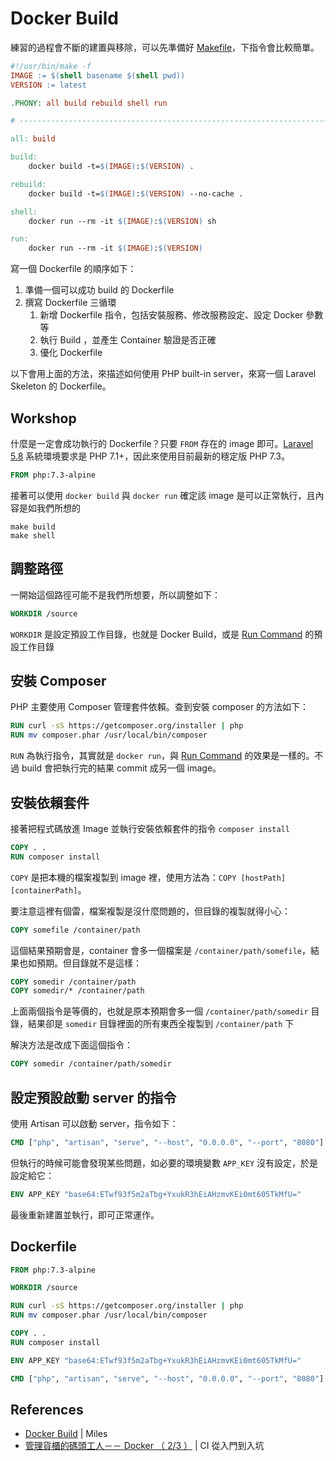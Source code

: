 # Docker Build

練習的過程會不斷的建置與移除，可以先準備好 [Makefile](https://gist.github.com/MilesChou/c278f180b2c14af44bc752cdb437ab24)，下指令會比較簡單。

```makefile
#!/usr/bin/make -f
IMAGE := $(shell basename $(shell pwd))
VERSION := latest

.PHONY: all build rebuild shell run

# ------------------------------------------------------------------------------

all: build

build:
	docker build -t=$(IMAGE):$(VERSION) .

rebuild:
	docker build -t=$(IMAGE):$(VERSION) --no-cache .

shell:
	docker run --rm -it $(IMAGE):$(VERSION) sh

run:
	docker run --rm -it $(IMAGE):$(VERSION)
```

寫一個 Dockerfile 的順序如下：

1.  準備一個可以成功 build 的 Dockerfile
2.  撰寫 Dockerfile 三循環
    1.  新增 Dockerfile 指令，包括安裝服務、修改服務設定、設定 Docker 參數等
    2.  執行 Build ，並產生 Container 驗證是否正確
    3.  優化 Dockerfile

以下會用上面的方法，來描述如何使用 PHP built-in server，來寫一個 Laravel Skeleton 的 Dockerfile。

## Workshop

什麼是一定會成功執行的 Dockerfile？只要 `FROM` 存在的 image 即可。[Laravel 5.8](https://github.com/laravel/laravel) 系統環境要求是 PHP 7.1+，因此來使用目前最新的穩定版 PHP 7.3。

```dockerfile
FROM php:7.3-alpine
```

接著可以使用 `docker build` 與 `docker run` 確定該 image 是可以正常執行，且內容是如我們所想的

```
make build
make shell
```

## 調整路徑

一開始這個路徑可能不是我們所想要，所以調整如下：

```dockerfile
WORKDIR /source
```

`WORKDIR` 是設定預設工作目錄，也就是 Docker Build，或是 [Run Command](exercises-04-run-command.md) 的預設工作目錄 

## 安裝 Composer

PHP 主要使用 Composer 管理套件依賴。查到安裝 composer 的方法如下：

```dockerfile
RUN curl -sS https://getcomposer.org/installer | php
RUN mv composer.phar /usr/local/bin/composer
```

`RUN` 為執行指令，其實就是 `docker run`，與 [Run Command](exercises-04-run-command.md) 的效果是一樣的。不過 build 會把執行完的結果 commit 成另一個 image。

## 安裝依賴套件

接著把程式碼放進 Image 並執行安裝依賴套件的指令 `composer install`

```dockerfile
COPY . .
RUN composer install
```

`COPY` 是把本機的檔案複製到 image 裡，使用方法為：`COPY [hostPath] [containerPath]`。

要注意這裡有個雷，檔案複製是沒什麼問題的，但目錄的複製就得小心：

```dockerfile
COPY somefile /container/path
```

這個結果預期會是，container 會多一個檔案是 `/container/path/somefile`，結果也如預期。但目錄就不是這樣：

```dockerfile
COPY somedir /container/path
COPY somedir/* /container/path
```

上面兩個指令是等價的，也就是原本預期會多一個 `/container/path/somedir` 目錄，結果卻是 `somedir` 目錄裡面的所有東西全複製到 `/container/path` 下

解決方法是改成下面這個指令：

```dockerfile
COPY somedir /container/path/somedir
```

## 設定預設啟動 server 的指令

使用 Artisan 可以啟動 server，指令如下：

```dockerfile
CMD ["php", "artisan", "serve", "--host", "0.0.0.0", "--port", "8080"]
```

但執行的時候可能會發現某些問題，如必要的環境變數 `APP_KEY` 沒有設定，於是設定給它：

```dockerfile
ENV APP_KEY "base64:ETwf93f5m2aTbg+YxukR3hEiAHzmvKEi0mt605TkMfU="
```

最後重新建置並執行，即可正常運作。

## Dockerfile

```dockerfile
FROM php:7.3-alpine

WORKDIR /source

RUN curl -sS https://getcomposer.org/installer | php
RUN mv composer.phar /usr/local/bin/composer

COPY . .
RUN composer install

ENV APP_KEY "base64:ETwf93f5m2aTbg+YxukR3hEiAHzmvKEi0mt605TkMfU="

CMD ["php", "artisan", "serve", "--host", "0.0.0.0", "--port", "8080"]
```

## References

* [Docker Build](https://docs.google.com/presentation/d/1OrcP6FKFpLwmzPhmFH8-O9SHJEyu-_K69tPw2gqqsHs) | Miles
* [管理貨櫃的碼頭工人－－ Docker （ 2/3 ）](https://ithelp.ithome.com.tw/articles/10186279) | CI 從入門到入坑
